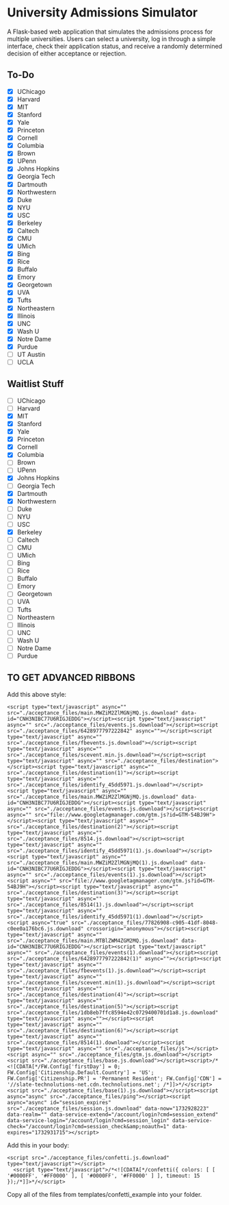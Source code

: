 # University Admissions Simulator

A Flask-based web application that simulates the admissions process for multiple universities. Users can select a university, log in through a simple interface, check their application status, and receive a randomly determined decision of either acceptance or rejection.

## To-Do
- [X] UChicago
- [X] Harvard
- [X] MIT
- [X] Stanford
- [X] Yale
- [X] Princeton
- [X] Cornell
- [X] Columbia 
- [X] Brown
- [X] UPenn
- [X] Johns Hopkins
- [X] Georgia Tech
- [X] Dartmouth
- [X] Northwestern
- [X] Duke
- [X] NYU
- [X] USC
- [X] Berkeley
- [X] Caltech
- [X] CMU
- [X] UMich
- [X] Bing
- [X] Rice
- [X] Buffalo
- [X] Emory
- [X] Georgetown
- [X] UVA
- [X] Tufts
- [X] Northeastern
- [X] Illinois
- [X] UNC
- [X] Wash U
- [X] Notre Dame
- [X] Purdue
- [ ] UT Austin
- [ ] UCLA

## Waitlist Stuff
- [ ] UChicago
- [ ] Harvard
- [X] MIT
- [X] Stanford
- [X] Yale
- [X] Princeton
- [X] Cornell
- [X] Columbia 
- [ ] Brown
- [ ] UPenn
- [X] Johns Hopkins
- [ ] Georgia Tech
- [X] Dartmouth
- [X] Northwestern
- [ ] Duke
- [ ] NYU
- [ ] USC
- [X] Berkeley
- [ ] Caltech
- [ ] CMU
- [ ] UMich
- [ ] Bing
- [ ] Rice
- [ ] Buffalo
- [ ] Emory
- [ ] Georgetown
- [ ] UVA
- [ ] Tufts
- [ ] Northeastern
- [ ] Illinois
- [ ] UNC
- [ ] Wash U
- [ ] Notre Dame
- [ ] Purdue

## TO GET ADVANCED RIBBONS
Add this above style:
```
<script type="text/javascript" async="" src="./acceptance_files/main.MWZiM2ZlMGNjMQ.js.download" data-id="CNH3NIBC77U6RIGJEDDG"></script><script type="text/javascript" async="" src="./acceptance_files/events.js.download"></script><script src="./acceptance_files/6428977797222842" async=""></script><script type="text/javascript" async="" src="./acceptance_files/fbevents.js.download"></script><script type="text/javascript" async="" src="./acceptance_files/scevent.min.js.download"></script><script type="text/javascript" async="" src="./acceptance_files/destination"></script><script type="text/javascript" async="" src="./acceptance_files/destination(1)"></script><script type="text/javascript" async="" src="./acceptance_files/identify_45dd5971.js.download"></script><script type="text/javascript" async="" src="./acceptance_files/main.MWZiM2ZlMGNjMQ.js.download" data-id="CNH3NIBC77U6RIGJEDDG"></script><script type="text/javascript" async="" src="./acceptance_files/events.js.download"></script><script async="" src="file://www.googletagmanager.com/gtm.js?id=GTM-54BJ9H"></script><script type="text/javascript" async="" src="./acceptance_files/destination(2)"></script><script type="text/javascript" async="" src="./acceptance_files/8514.js.download"></script><script type="text/javascript" async="" src="./acceptance_files/identify_45dd5971(1).js.download"></script><script type="text/javascript" async="" src="./acceptance_files/main.MWZiM2ZlMGNjMQ(1).js.download" data-id="CNH3NIBC77U6RIGJEDDG"></script><script type="text/javascript" async="" src="./acceptance_files/events(1).js.download"></script><script async="" src="file://www.googletagmanager.com/gtm.js?id=GTM-54BJ9H"></script><script type="text/javascript" async="" src="./acceptance_files/destination(3)"></script><script type="text/javascript" async="" src="./acceptance_files/8514(1).js.download"></script><script type="text/javascript" async="" src="./acceptance_files/identify_45dd5971(1).download"></script><script async="true" src="./acceptance_files/77826908-c905-41df-8048-c0ee0a176bc6.js.download" crossorigin="anonymous"></script><script type="text/javascript" async="" src="./acceptance_files/main.MTBlZWM4ZGM2MQ.js.download" data-id="CNH3NIBC77U6RIGJEDDG"></script><script type="text/javascript" async="" src="./acceptance_files/events(1).download"></script><script src="./acceptance_files/6428977797222842(1)" async=""></script><script type="text/javascript" async="" src="./acceptance_files/fbevents(1).js.download"></script><script type="text/javascript" async="" src="./acceptance_files/scevent.min(1).js.download"></script><script type="text/javascript" async="" src="./acceptance_files/destination(4)"></script><script type="text/javascript" async="" src="./acceptance_files/destination(5)"></script><script src="./acceptance_files/1db8eb7ffc8594e42c0729400701d1a8.js.download" type="text/javascript" async=""></script><script type="text/javascript" async="" src="./acceptance_files/destination(6)"></script><script type="text/javascript" async="" src="./acceptance_files/8514(1).download"></script><script type="text/javascript" async="" src="./acceptance_files/js"></script><script async="" src="./acceptance_files/gtm.js.download"></script><script src="./acceptance_files/base.js.download"></script><script>/*<![CDATA[*/FW.Config['firstDay'] = 0; FW.Config['Citizenship.Default.Country'] = 'US'; FW.Config['Citizenship.PR'] = 'Permanent Resident'; FW.Config['CDN'] = '//slate-technolutions-net.cdn.technolutions.net'; /*]]>*/</script><script src="./acceptance_files/base(1).js.download"></script><script async="async" src="./acceptance_files/ping"></script><script async="async" id="session_expires" src="./acceptance_files/session.js.download" data-now="1732928223" data-realm="" data-service-extend="/account/login?cmd=session_extend" data-service-login="/account/login?cmd=session_login" data-service-check="/account/login?cmd=session_check&amp;noauth=1" data-expires="1732931715"></script>
```

Add this in your body:
```
<script src="./acceptance_files/confetti.js.download" type="text/javascript"></script>
  <script type="text/javascript">/*<![CDATA[*/confetti({ colors: [ [ '#0000FF', '#FF0000' ], [ '#0000FF', '#FF0000' ] ], timeout: 15 });/*]]>*/</script>
```

Copy all of the files from templates/confetti_example into your folder.
